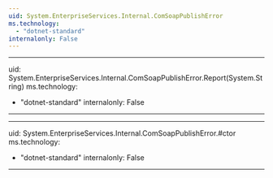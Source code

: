 ```yaml
---
uid: System.EnterpriseServices.Internal.ComSoapPublishError
ms.technology: 
  - "dotnet-standard"
internalonly: False
---
```


---
uid: System.EnterpriseServices.Internal.ComSoapPublishError.Report(System.String)
ms.technology: 
  - "dotnet-standard"
internalonly: False
---

---
uid: System.EnterpriseServices.Internal.ComSoapPublishError.#ctor
ms.technology: 
  - "dotnet-standard"
internalonly: False
---
